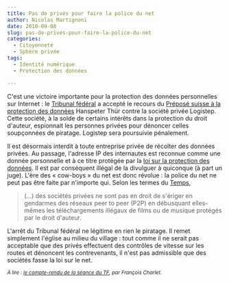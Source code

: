 ```yaml
---
title: Pas de privés pour faire la police du net
author: Nicolas Martignoni
date: 2010-09-08
slug: pas-de-prives-pour-faire-la-police-du-net
categories:
  - Citoyenneté
  - Sphère privée
tags:
  - Identité numérique
  - Protection des données

---
```

C'est une victoire importante pour la protection des données personnelles sur Internet : le [Tribunal fédéral][1] a accepté le recours du [Préposé suisse à la protection des données][2] Hanspeter Thür contre la société privée Logistep. Cette société, à la solde de certains intérêts dans la protection du droit d'auteur, espionnait les personnes privées pour dénoncer celles soupçonnées de piratage. Logistep sera poursuivie pénalement.

Il est désormais interdit à toute entreprise privée de récolter des données privées. Au passage, l'adresse IP des internautes est reconnue comme une donnée personnelle et à ce titre protégée par la [loi sur la protection des données][3]. Il est par conséquent illégal de la divulguer à quiconque (à part un juge). L'ère des « cow-boys » du net est donc révolue : la police du net ne peut pas être faite par n'importe qui. Selon les termes du [Temps][4],

> (&hellip;) des sociétés privées ne sont pas en droit de s'ériger en gendarmes des réseaux peer to peer (P2P) en débusquant elles-mêmes les téléchargements illégaux de films ou de musique protégés par le droit d'auteur.

L'arrêt du Tribunal fédéral ne légitime en rien le piratage. Il remet simplement l'église au milieu du village : tout comme il ne serait pas acceptable que des privés effectuent des contrôles de vitesse sur les routes et dénoncent les contrevenants, il n'est pas admissible que des sociétés fasse la loi sur le net.

_<small>À lire : [le compte-rendu de la séance du TF][5], par François Charlet.</small>_

 [1]: https://www.bger.ch/fr/index.htm
 [2]: https://www.edoeb.admin.ch/edoeb/fr/home.html
 [3]: https://www.admin.ch/opc/fr/classified-compilation/19920153/index.html
 [4]: https://www.letemps.ch/suisse/coup-darret-chasse-aux-pirates
 [5]: https://francoischarlet.ch/2010/logistep-resume-de-la-seance-au-tribunal-federal/

 <!--more-->
